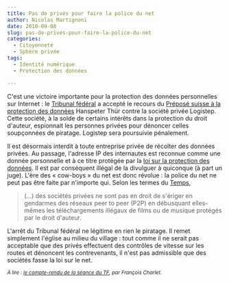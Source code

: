 ```yaml
---
title: Pas de privés pour faire la police du net
author: Nicolas Martignoni
date: 2010-09-08
slug: pas-de-prives-pour-faire-la-police-du-net
categories:
  - Citoyenneté
  - Sphère privée
tags:
  - Identité numérique
  - Protection des données

---
```

C'est une victoire importante pour la protection des données personnelles sur Internet : le [Tribunal fédéral][1] a accepté le recours du [Préposé suisse à la protection des données][2] Hanspeter Thür contre la société privée Logistep. Cette société, à la solde de certains intérêts dans la protection du droit d'auteur, espionnait les personnes privées pour dénoncer celles soupçonnées de piratage. Logistep sera poursuivie pénalement.

Il est désormais interdit à toute entreprise privée de récolter des données privées. Au passage, l'adresse IP des internautes est reconnue comme une donnée personnelle et à ce titre protégée par la [loi sur la protection des données][3]. Il est par conséquent illégal de la divulguer à quiconque (à part un juge). L'ère des « cow-boys » du net est donc révolue : la police du net ne peut pas être faite par n'importe qui. Selon les termes du [Temps][4],

> (&hellip;) des sociétés privées ne sont pas en droit de s'ériger en gendarmes des réseaux peer to peer (P2P) en débusquant elles-mêmes les téléchargements illégaux de films ou de musique protégés par le droit d'auteur.

L'arrêt du Tribunal fédéral ne légitime en rien le piratage. Il remet simplement l'église au milieu du village : tout comme il ne serait pas acceptable que des privés effectuent des contrôles de vitesse sur les routes et dénoncent les contrevenants, il n'est pas admissible que des sociétés fasse la loi sur le net.

_<small>À lire : [le compte-rendu de la séance du TF][5], par François Charlet.</small>_

 [1]: https://www.bger.ch/fr/index.htm
 [2]: https://www.edoeb.admin.ch/edoeb/fr/home.html
 [3]: https://www.admin.ch/opc/fr/classified-compilation/19920153/index.html
 [4]: https://www.letemps.ch/suisse/coup-darret-chasse-aux-pirates
 [5]: https://francoischarlet.ch/2010/logistep-resume-de-la-seance-au-tribunal-federal/

 <!--more-->
